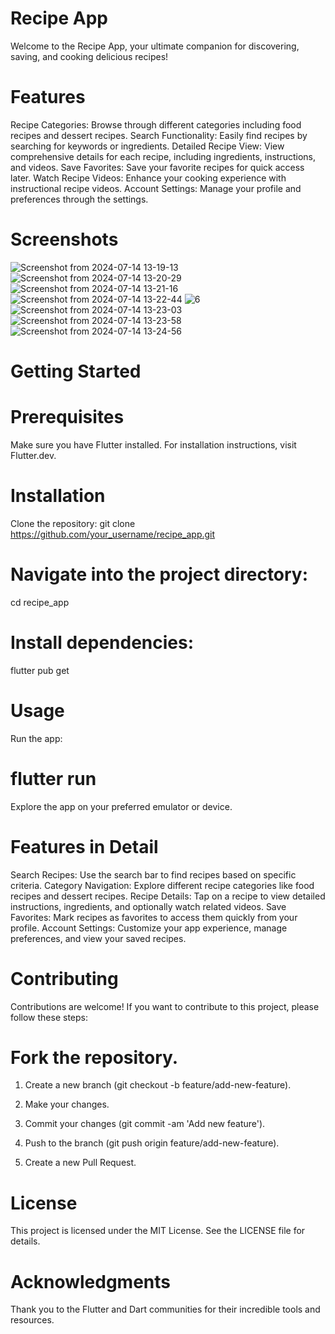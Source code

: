 # Recipe App
Welcome to the Recipe App, your ultimate companion for discovering, saving, and cooking delicious recipes!

# Features
Recipe Categories: Browse through different categories including food recipes and dessert recipes.
Search Functionality: Easily find recipes by searching for keywords or ingredients.
Detailed Recipe View: View comprehensive details for each recipe, including ingredients, instructions, and videos.
Save Favorites: Save your favorite recipes for quick access later.
Watch Recipe Videos: Enhance your cooking experience with instructional recipe videos.
Account Settings: Manage your profile and preferences through the settings.

# Screenshots

![Screenshot from 2024-07-14 13-19-13](https://github.com/user-attachments/assets/0178e012-38d6-44c2-b83b-20ae42d440ee)
![Screenshot from 2024-07-14 13-20-29](https://github.com/user-attachments/assets/319cacd3-3f05-41ac-80e6-4d062c4192b7)
![Screenshot from 2024-07-14 13-21-16](https://github.com/user-attachments/assets/cab2271d-f2c5-4762-9ba0-499b286eeec3)
![Screenshot from 2024-07-14 13-22-44](https://github.com/user-attachments/assets/9ab02bb3-4ea3-45ab-b025-7b7dc2e0b00c)
![6](https://github.com/user-attachments/assets/71d77fb6-48f6-4d37-96dd-733042d5d9a2)
![Screenshot from 2024-07-14 13-23-03](https://github.com/user-attachments/assets/cbef2ff2-2206-4a29-9a40-14b0505d1ec8)
![Screenshot from 2024-07-14 13-23-58](https://github.com/user-attachments/assets/3691f137-e7f7-42f6-8692-695a0a39dddb)
![Screenshot from 2024-07-14 13-24-56](https://github.com/user-attachments/assets/954f874f-b8b1-4c92-a619-8ccc0a5685c7)


# Getting Started



# Prerequisites
Make sure you have Flutter installed. For installation instructions, visit Flutter.dev.

# Installation
Clone the repository:
git clone https://github.com/your_username/recipe_app.git

# Navigate into the project directory:
cd recipe_app

# Install dependencies:
flutter pub get

# Usage
Run the app:

# flutter run
Explore the app on your preferred emulator or device.

# Features in Detail
Search Recipes: Use the search bar to find recipes based on specific criteria.
Category Navigation: Explore different recipe categories like food recipes and dessert recipes.
Recipe Details: Tap on a recipe to view detailed instructions, ingredients, and optionally watch related videos.
Save Favorites: Mark recipes as favorites to access them quickly from your profile.
Account Settings: Customize your app experience, manage preferences, and view your saved recipes.

# Contributing
Contributions are welcome! If you want to contribute to this project, please follow these steps:

# Fork the repository.
1. Create a new branch (git checkout -b feature/add-new-feature).

2. Make your changes.
3. Commit your changes (git commit -am 'Add new feature').

4. Push to the branch (git push origin feature/add-new-feature).
5. Create a new Pull Request.

# License
This project is licensed under the MIT License. See the LICENSE file for details.

 # Acknowledgments
Thank you to the Flutter and Dart communities for their incredible tools and resources.
